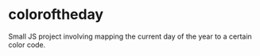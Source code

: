 coloroftheday
=============

Small JS project involving mapping the current day of the year to a certain color code.
